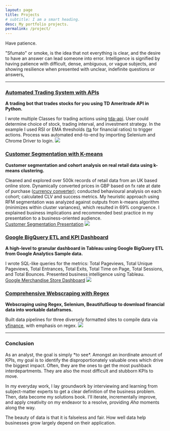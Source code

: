 ```yaml
---
layout: page
title: Projects
# subtitle: I am a smart heading.
desc: My portfolio projects.
permalink: /project/
---
```


<div class="pretty-links">

    
<div class="lead lead-about">Have patience. <br>
    
"Sfumato" or smoke, is the idea that not everything is clear, and the desire to have an answer can lead someone into error. Intelligence is signified by having patience with difficult, dense, ambiguous, or vague subjects, and showing resilience when presented with unclear, indefinite questions or answers[.](https://mikeschoultz.medium.com/what-makes-someone-a-gifted-person-b6133a127038) 
<div style="text-align: left">
    
<!-- {::nomarkdown} 
<figure class="site-profile">
    <img src="{{ site.baseurl }}/assets/img/profile.png">
</figure>
{:/} -->

---

### [Automated Trading System with APIs](https://github.com/deawyk/Automated-Trading-System-via-APIs/blob/main/automated%20trading%20tda%20api.py)
**A trading bot that trades stocks for you using TD Ameritrade API in Python.**
    
I wrote multiple Classes for trading actions using [tda-api](https://pypi.org/project/tda-api/). User could determine choice of stock, trading interval, and investment strategy. In the example I used RSI or EMA thresholds ([ta](https://technical-analysis-library-in-python.readthedocs.io/en/latest/) for financial ratios) to trigger actions. Process was automated end-to-end by importing Selenium and Chrome Driver to login.
<img src="{{ site.baseurl }}/assets/img/git.tb1.png">
    
    
### [Customer Segmentation with K-means](https://github.com/deawyk/Customer-Segmentation-via-KMeans/blob/main/CS_KMeans.ipynb)
**Customer segmentation and cohort analysis on real retail data using k-means clustering.**
    
Cleaned and explored over 500k records of retail data from an UK based online store. Dynamically converted prices in GBP based on fx rate at date of purchase ([currency converter](https://pypi.org/project/CurrencyConverter/)); conducted behavioural analysis on each cohort; calculated CLV and success metrics. My heuristic approach using RFM segmentation was analyzed against outputs from k-means algorithm (minimizes within cluster variances), which resulted in 69% congruence. I explained business implications and recommended best practice in my presentation to a business-oriented audience.<br>
<i class='fa fa-file-text'></i>[Customer Segmentation Presentation](/assets/pdf/git.customerseg.pdf)
<img src="{{ site.baseurl }}/assets/img/git.cs1.png">

    
### [Google BigQuery ETL and KPI Dashboard](https://github.com/deawyk/Google-Analytics-KPIs-via-Google-BigQuery/blob/main/BigQuery%20Script.sql)
**A high-level to granular dashboard in Tableau using Google BigQuery ETL from Google Analytics Sample data.**
    
I wrote SQL-like queries for the metrics: Total Pageviews, Total Unique Pageviews, Total Entrances, Total Exits, Total Time on Page, Total Sessions, and Total Bounces. Presented business intelligence using Tableau. <br>
[Google Merchandise Store Dashboard](https://public.tableau.com/views/gms_16221492319430/1?:language=en-US&:display_count=n&:origin=viz_share_link)
<img src="{{ site.baseurl }}/assets/img/git.ga1.png">          

    
### [Comprehensive Webscraping with Regex](https://github.com/deawyk/Webscraping-Three-Ways/blob/main/pipeline.py)
**Webscraping using Regex, Selenium, BeautifulSoup to download financial data into workable dataframes.**
    
Built data pipelines for three diversely formatted sites to compile data via [yfinance](https://pypi.org/project/yfinance/), with emphasis on regex.
<img src="{{ site.baseurl }}/assets/img/git.ws2.png">
    
---
    
### Conclusion
<p> As an analyst, the goal is simply *to see*. Amongst an inordinate amount of KPIs, my goal is to identify the disproportionately valuable ones which drive the biggest impact. Often, they are the ones to get the most pushback interdepartments. They are also the most difficult and stubborn KPIs to move.<br>
    
In my everyday work, I lay groundwork by interviewing and learning from subject-matter experts to get a clear definition of the business problem. Then, data become my solutions book. I'll iterate, incrementally improve, and apply creativity on my endeavor to a resolve, providing _Aha_ moments along the way.<br>
    
The beauty of data is that it is falseless and fair. How well data help businesses grow largely depend on their application.</p>

